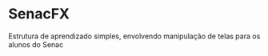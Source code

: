 # SenacFX

Estrutura de aprendizado simples, envolvendo manipulação de telas para os alunos do Senac
